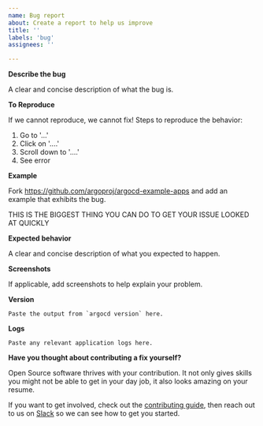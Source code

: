 ```yaml
---
name: Bug report
about: Create a report to help us improve
title: ''
labels: 'bug'
assignees: ''

---
```


**Describe the bug**

A clear and concise description of what the bug is.

**To Reproduce**

If we cannot reproduce, we cannot fix! Steps to reproduce the behavior:

1. Go to '...'
2. Click on '....'
3. Scroll down to '....'
4. See error

**Example**

Fork https://github.com/argoproj/argocd-example-apps and add an example that exhibits the bug.

THIS IS THE BIGGEST THING YOU CAN DO TO GET YOUR ISSUE LOOKED AT QUICKLY

**Expected behavior**

A clear and concise description of what you expected to happen.

**Screenshots**

If applicable, add screenshots to help explain your problem.

**Version**

```shell
Paste the output from `argocd version` here.
```

**Logs**

```
Paste any relevant application logs here.
```

**Have you thought about contributing a fix yourself?**

Open Source software thrives with your contribution. It not only gives skills you might not be able to get in your day job, it also looks amazing on your resume. 

If you want to get involved, check out the 
[contributing guide](https://github.com/argoproj/argo-cd/blob/master/docs/CONTRIBUTING.md), then reach out to us on [Slack](https://argoproj.github.io/community/join-slack) so we can see how to get you started.
